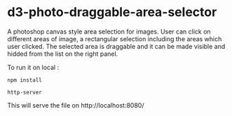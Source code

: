# d3-photo-draggable-area-selector
A photoshop canvas style area selection for images. 
User can click on different areas of image, a rectangular selection including the areas which user clicked. 
The selected area is draggable and it can be made visible and hidded from the list on the right panel.

To run it on local :

    npm install
  
    http-server
  
This will serve the file on http://localhost:8080/


